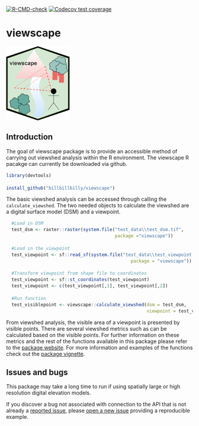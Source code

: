 
<!-- badges: start -->

[![R-CMD-check](https://github.com/billbillbilly/viewscape/workflows/R-CMD-check/badge.svg)](https://github.com/billbillbilly/viewscape/actions)
[![Codecov test
coverage](https://codecov.io/github/billbillbilly/viewscape/branch/master/graph/badge.svg)](https://codecov.io/github/billbillbilly/viewscape?branch=master)
<!-- badges: end -->

# viewscape

<p align="left">

<img src=".//man//figures//viewscape_hex.png" height="200">

</p>

## Introduction

The goal of viewscape package is to provide an accessible method of
carrying out viewshed analysis within the R environment. The viewscape R
pacakge can currently be downloaded via github.

``` r
library(devtools)

install_github("billbillbilly/viewscape")
```

The basic viewshed analysis can be accessed through calling the
`calculate_viewshed`. The two needed objects to calculate the viewshed
are a digital surface model (DSM) and a viewpoint.

``` r
  #Load in DSM
  test_dsm <- raster::raster(system.file("test_data\\test_dsm.tif",
                                         package ="viewscape"))

  #Load in the viewpoint
  test_viewpoint <- sf::read_sf(system.file("test_data\\test_viewpoint.shp",
                                               package = "viewscape"))

  #Transform viewpoint from shape file to coordinates 
  test_viewpoint <- sf::st_coordinates(test_viewpoint)
  test_viewpoint <- c(test_viewpoint[,1], test_viewpoint[,2])

  #Run function
  test_visiblepoint <- viewscape::calculate_viewshed(dsm = test_dsm,
                                                     viewpoint = test_viewpoint)
```

From viewshed analysis, the visible area of a viewpoint is presented by
visible points. There are several viewshed metrics such as can be
calculated based on the visible points. For further information on these
metrics and the rest of the functions available in this package please
refer to the [package
website](https://billbillbilly.github.io/viewscape/). For more
information and examples of the functions check out the [package
vignette](needs%20to%20be%20created).

## Issues and bugs

This package may take a long time to run if using spatially large or
high resolution digital elevation models.

If you discover a bug not associated with connection to the API that is
not already a [reported
issue](https://github.com/billbillbilly/viewscape/issues), please [open
a new issue](https://github.com/billbillbilly/viewscape/issues/new)
providing a reproducible example.
